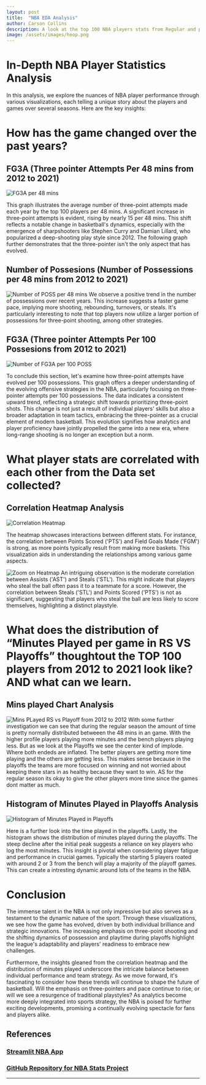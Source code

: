 ```yaml
---
layout: post
title:  "NBA EDA Analysis"
author: Carson Collins
description: A look at the top 100 NBA players stats from Regular and post season over the last 10 years
image: /assets/images/hoop.png
---
```

# In-Depth NBA Player Statistics Analysis

In this analysis, we explore the nuances of NBA player performance through various visualizations, each telling a unique story about the players and games over several seasons. Here are the key insights:

# How has the game changed over the past years?
## FG3A (Three pointer Attempts Per 48 mins from 2012 to 2021)
![FG3A per 48 mins](/assets/images/FG3A_48.png)

This graph illustrates the average number of three-point attempts made each year by the top 100 players per 48 mins. A significant increase in three-point attempts is evident, rising by nearly 15 per 48 mins. This shift reflects a notable change in basketball's dynamics, especially with the emergence of sharpshooters like Stephen Curry and Damian Lillard, who popularized a deep-shooting play style since 2012. The following graph further demonstrates that the three-pointer isn't the only aspect that has evolved.


## Number of Possesions (Number of Possessions per 48 mins from 2012 to 2021)
![Number of POSS per 48 mins](/assets/images/POSS_48.png)
We observe a positive trend in the number of possessions over recent years. This increase suggests a faster game pace, implying more shooting, rebounding, turnovers, or steals. It's particularly interesting to note that top players now utilize a larger portion of possessions for three-point shooting, among other strategies.


## FG3A (Three pointer Attempts Per 100 Possesions from 2012 to 2021)
![Number of FG3A per 100 POSS](/assets/images/FG3A_100.png)

To conclude this section, let's examine how three-point attempts have evolved per 100 possessions. This graph offers a deeper understanding of the evolving offensive strategies in the NBA, particularly focusing on three-pointer attempts per 100 possessions. The data indicates a consistent upward trend, reflecting a strategic shift towards prioritizing three-point shots. This change is not just a result of individual players' skills but also a broader adaptation in team tactics, embracing the three-pointer as a crucial element of modern basketball. This evolution signifies how analytics and player proficiency have jointly propelled the game into a new era, where long-range shooting is no longer an exception but a norm.

# What player stats are correlated with each other from the Data set collected? 
## Correlation Heatmap Analysis

![Correlation Heatmap](/assets/images/heatmap.png)


The heatmap showcases interactions between different stats. For instance, the correlation between Points Scored ('PTS') and Field Goals Made ('FGM') is strong, as more points typically result from making more baskets. This visualization aids in understanding the relationships among various game aspects. 

![Zoom on Heatmap](/assets/images/newplot.png)
An intriguing observation is the moderate correlation between Assists ('AST') and Steals ('STL'). This might indicate that players who steal the ball often pass it to a teammate for a score. However, the correlation between Steals ('STL') and Points Scored ('PTS') is not as significant, suggesting that players who steal the ball are less likely to score themselves, highlighting a distinct playstyle.

# What does the distribution of “Minutes Played per game in RS VS Playoffs” thoughtout the TOP 100 players from 2012 to 2021 look like? AND what can we learn.
## Mins played Chart Analysis
![Mins PLayed RS vs Playoff from 2012 to 2012](/assets/images/Playoffsvsreg.png)
With some further investigation we can see that during the regular season the amount of time is pretty normally distributed betweeen the 48 mins in an game. With the higher profile players playing more minutes and the bench players playing less. But as we look at the Playoffs we see the center kind of implode. Where both endeds are inflated. The better players are getting more time playing and the others are getting less. This makes sense because in the playoffs the teams are more focused on winning and not worried about keeping there stars in as healthy because they want to win. AS for the regular season its okay to give the other players more time since the games dont matter as much. 

## Histogram of Minutes Played in Playoffs Analysis
![Histogram of Minutes Played in Playoffs](/assets/images/Minsplayedgraph.png)

Here is a further look into the time played in the playoffs. 
Lastly, the histogram  shows the distribution of minutes played during the playoffs. The steep decline after the initial peak suggests a reliance on key players who log the most minutes. This insight is pivotal when considering player fatigue and performance in crucial games. Typically the starting 5 players roated with around 2 or 3 from the bench will play a majority of the playoff games. 
This can create a intresting dynamic around lots of the teams in the NBA. 

# Conclusion
The immense talent in the NBA is not only impressive but also serves as a testament to the dynamic nature of the sport. Through these visualizations, we see how the game has evolved, driven by both individual brilliance and strategic innovations. The increasing emphasis on three-point shooting and the shifting dynamics of possession and playtime during playoffs highlight the league's adaptability and players' readiness to embrace new challenges.

Furthermore, the insights gleaned from the correlation heatmap and the distribution of minutes played underscore the intricate balance between individual performance and team strategy. As we move forward, it's fascinating to consider how these trends will continue to shape the future of basketball. Will the emphasis on three-pointers and pace continue to rise, or will we see a resurgence of traditional playstyles? As analytics become more deeply integrated into sports strategy, the NBA is poised for further exciting developments, promising a continually evolving spectacle for fans and players alike.

## References
### [Streamlit NBA App](https://nba-app-26cfxmvx5jaadc6rumhqcm.streamlit.app/)


### [GitHub Repository for NBA Stats Project](https://github.com/collinscd23/NBA-Stats-Project)
---


